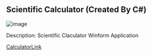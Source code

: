 ## Scientific Calculator (Created By C#)  
 
![image](https://github.com/Tim-HanSheng-Huang/C_Sharp/blob/main/Calculator/Calculator.PNG)  

Description: Scientific Claculator Winform Application

[CalculatorLink](https://github.com/Tim-HanSheng-Huang/C_Sharp/blob/main/Calculator/Calculator.exe) 

